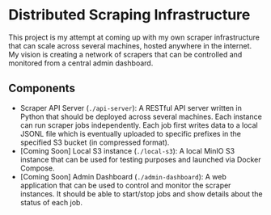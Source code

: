 # Distributed Scraping Infrastructure
This project is my attempt at coming up with my own scraper infrastructure that can scale across several machines, hosted anywhere in the internet. My vision is creating a network of scrapers that can be controlled and monitored from a central admin dashboard.

## Components
- Scraper API Server (`./api-server`): A RESTful API server written in Python that should be deployed across several machines. Each instance can run scraper jobs independently. Each job first writes data to a local JSONL file which is eventually uploaded to specific prefixes in the specified S3 bucket (in compressed format).
- [Coming Soon] Local S3 instance (`./local-s3`): A local MinIO S3 instance that can be used for testing purposes and launched via Docker Compose. 
- [Coming Soon] Admin Dashboard (`./admin-dashboard`): A web application that can be used to control and monitor the scraper instances. It should be able to start/stop jobs and show details about the status of each job.